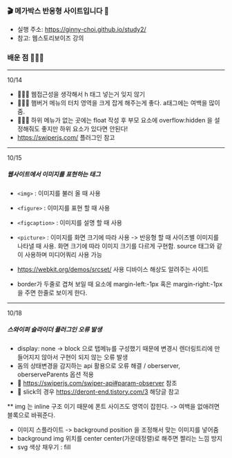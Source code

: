### 🎬 메가박스 반응형 사이트입니다 🎥

-   실행 주소: https://ginny-choi.github.io/study2/
-   참고: 웹스토리보이즈 강의

### 배운 점 👩🏻‍💻

---

10/14

-   👩🏻‍💻 웹접근성을 생각해서 h 태그 넣는거 잊지 않기
-   👩🏻‍💻 햄버거 메뉴의 터치 영역을 크게 잡게 해주는게 좋다. a태그에는 여백을 많이 줌.
-   👩🏻‍💻 하위 메뉴가 없는 곳에는 float 작성 후 부모 요소에 overflow:hidden 을 설정해줘도 좋지만 하위 요소가 있다면 안된다!
-   https://swiperjs.com/ 플러그인 참고

---

10/15

##### 웹사이트에서 이미지를 표현하는 태그

-   `<img>` : 이미지를 불러 올 때 사용
-   `<figure>` : 이미지를 표현 할 때 사용
-   `<figcaption>` : 이미지를 설명 할 때 사용
-   `<picture>` : 이미지를 화면 크기에 따라 사용 -> 반응형 할 때 사이즈별 이미지를 나타낼 때 사용. 화면 크기에 따라 이미지 크기를 다르게 구현함. source 태그와 같이 사용하며 미디어쿼리 사용 가능

-   https://webkit.org/demos/srcset/ 사용 디바이스 해상도 알려주는 사이트
-   border가 두줄로 겹쳐 보일 때 요소에 margin-left:-1px 혹은 margin-right:-1px 을 주면 한줄로 보이게 한다.

---

10/18

##### 스와이퍼 슬라이더 플러그인 오류 발생

-   display: none -> block 으로 탭메뉴를 구성했기 때문에 변경시 렌더링트리에 만들어지지 않아서 구현이 되지 않는 오류 발생
-   돔의 상태변경을 감지하는 api 활용으로 오류 해결 / oberserver, oberserveParents 옵션 적용
-   🔑 https://swiperjs.com/swiper-api#param-observer 참조
-   🔑 slick의 경우 https://deront-end.tistory.com/3 해당글 참고

\*\* img 는 inline 구조 이기 때문에 폰트 사이즈도 영역이 잡힌다. -> 여백을 없애려면 블록으로 바꿔준다.

-   이미지 스플라이트 -> background position 을 조정해서 맞는 이미지를 넣어줌
-   background img 위치를 center center(가운데정렬)로 해주면 짤리는 느낌 방지
-   svg 색상 채우기 : fill
